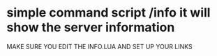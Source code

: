 # simple command script /info it will show the server information

MAKE SURE YOU EDIT THE INFO.LUA AND SET UP YOUR LINKS
